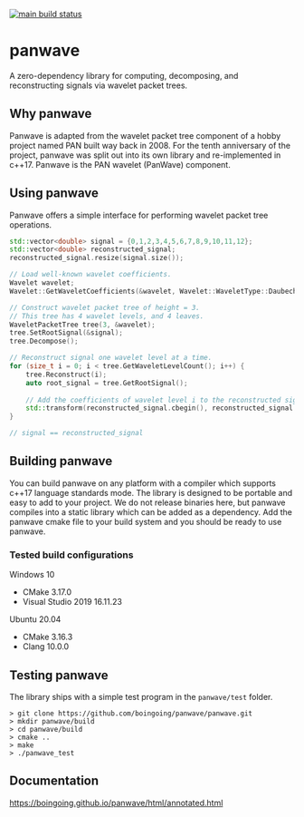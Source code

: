 [![main build status](https://app.travis-ci.com/boingoing/panwave.svg?branch=main)](https://app.travis-ci.com/github/boingoing/panwave/builds)

# panwave

A zero-dependency library for computing, decomposing, and reconstructing signals via wavelet packet trees.

## Why panwave

Panwave is adapted from the wavelet packet tree component of a hobby project named PAN built way back in 2008. For the tenth anniversary of the project, panwave was split out into its own library and re-implemented in c++17. Panwave is the PAN wavelet (PanWave) component.

## Using panwave

Panwave offers a simple interface for performing wavelet packet tree operations.

```c++
std::vector<double> signal = {0,1,2,3,4,5,6,7,8,9,10,11,12};
std::vector<double> reconstructed_signal;
reconstructed_signal.resize(signal.size());

// Load well-known wavelet coefficients.
Wavelet wavelet;
Wavelet::GetWaveletCoefficients(&wavelet, Wavelet::WaveletType::Daubechies, 4);

// Construct wavelet packet tree of height = 3.
// This tree has 4 wavelet levels, and 4 leaves.
WaveletPacketTree tree(3, &wavelet);
tree.SetRootSignal(&signal);
tree.Decompose();

// Reconstruct signal one wavelet level at a time.
for (size_t i = 0; i < tree.GetWaveletLevelCount(); i++) {
    tree.Reconstruct(i);
    auto root_signal = tree.GetRootSignal();
    
    // Add the coefficients of wavelet level i to the reconstructed signal.
    std::transform(reconstructed_signal.cbegin(), reconstructed_signal.cend(), root_signal->cbegin(), reconstructed_signal.begin(), std::plus<>());
}

// signal == reconstructed_signal
```

## Building panwave

You can build panwave on any platform with a compiler which supports c++17 language standards mode. The library is designed to be portable and easy to add to your project. We do not release binaries here, but panwave compiles into a static library which can be added as a dependency. Add the panwave cmake file to your build system and you should be ready to use panwave.

### Tested build configurations

Windows 10
* CMake 3.17.0
* Visual Studio 2019 16.11.23

Ubuntu 20.04
* CMake 3.16.3
* Clang 10.0.0

## Testing panwave

The library ships with a simple test program in the `panwave/test` folder.

```console
> git clone https://github.com/boingoing/panwave/panwave.git
> mkdir panwave/build
> cd panwave/build
> cmake ..
> make
> ./panwave_test
```

## Documentation

https://boingoing.github.io/panwave/html/annotated.html
